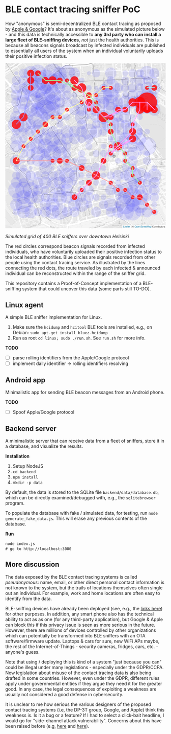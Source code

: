 # BLE contact tracing sniffer PoC

How "anonymous" is semi-decentralized BLE contact tracing as proposed by [Apple & Google](https://www.apple.com/covid19/contacttracing)? It's about as anonymous as the simulated picture below - and this data is technically accessible to **any 3rd party who can install a large fleet of BLE-sniffing devices**, _not_ just the health authorities. This is because all beacons signals broadcast by infected individuals are published to essentially all users of the system when an individual voluntarily uploads their positive infection status.

![simulated-data](.github/images/ble-sniffer-grid-simulation.png)

_Simulated grid of 400 BLE sniffers over downtown Helsinki_

The red circles correspond beacon signals recorded from infected individuals, who have voluntarily uploaded their positive infection status to the local health authorities. Blue circles are signals recorded from other people using the contact tracing service. As illustrated by the lines connecting the red dots, the route traveled by each infected & announced individual can be reconstructed within the range of the sniffer grid.

This repository contains a Proof-of-Concept implementation of a BLE-sniffing system that could uncover this data (some parts still TO-DO).

## Linux agent

A simple BLE sniffer implementation for Linux.

 1. Make sure the `hcidump` and `hcitool` BLE tools are installed, e.g.,
   on Debian: `sudo apt-get install bluez-hcidump`
 2. Run as root `cd linux; sudo ./run.sh`. See `run.sh` for more info.

**TODO**

 - [ ] parse rolling identifiers from the Apple/Google protocol
 - [ ] implement daily identifier -> rolling identifiers resolving

## Android app

Minimalistic app for sending BLE beacon messages from an Android phone.

**TODO**

 - [ ] Spoof Apple/Google protocol

## Backend server

A minimalistic server that can receive data from a fleet of sniffers, store it in a database, and visualize the results.

**Installation**

 1. Setup NodeJS
 2. `cd backend`
 3. `npm install`
 4. `mkdir -p data`

By default, the data is stored to the SQLite file `backend/data/database.db`,
which can be directly examined/debugged with, e.g., the `sqlitebrowser` program.

To populate the database with fake / simulated data, for testing,
run `node generate_fake_data.js`. This will erase any previous contents of the
database.

**Run**

    node index.js
    # go to http://localhost:3000


## More discussion

The data exposed by the BLE contact tracing systems is called _pseudonymous_: name, email, or other direct personal contact information is not known to the system, but the trails of locations themselves often single out an individual. For example, work and home locations are often easy to identify from the data.

BLE-sniffing devices have already been deployed (see, e.g., the [links here](https://github.com/DP-3T/documents/issues/43)) for other purposes. In addition, any smart phone also has the technical ability to act as as one (for any third-party application), but Google & Apple can block this if this privacy issue is seen as more serious in the future. However, there are millions of devices controlled by other organizations which can potentially be transformed into BLE sniffers with an OTA software/firmware update. Laptops & cars for sure, new WiFi APs maybe, the rest of the Internet-of-Things - security cameras, fridges, cars, etc. - anyone's guess.

Note that using / deploying this is kind of a system "just because you can" could be illegal under many legislations - especially under the GDPR/CCPA. New legislation about misuse of the contact tracing data is also being drafted in some countries. However, even under the GDPR, different rules apply under governmental entities if they argue they need it for the greater good. In any case, the legal consequences of exploiting a weakness are usually not considered a good defense in cybersecurity.

It is unclear to me how serious the various designers of the proposed contact tracing systems (i.e, the DP-3T group, Google, and Apple) think this weakness is. Is it a bug or a feature? If I had to select a click-bait headline, I would go for "side-channel attack vulnerability". Concerns about this have been raised before (e.g, [here](https://github.com/DP-3T/documents/issues/43) and [here](https://github.com/TCNCoalition/TCN/blob/ad400bc56d6b76e9fcec2901ae21206c0e2230ce/README.md#report-timespans-and-key-rotation)).
